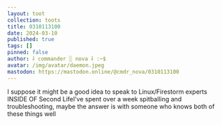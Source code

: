 ```yaml
---
layout: toot
collection: toots
title: 0310113100
date: 2024-03-10
published: true
tags: []
pinned: false
author: ⸸ commander ░ nova ⸸ :~$
avatar: /img/avatar/daemon.jpeg
mastodon: https://mastodon.online/@cmdr_nova/0310113100
---
```


I suppose it might be a good idea to speak to Linux/Firestorm experts INSIDE OF Second LifeI’ve spent over a week spitballing and troubleshooting, maybe the answer is with someone who knows both of these things well
